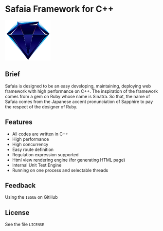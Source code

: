 # Safaia Framework for C++
![Safaia Logo](https://raw.githubusercontent.com/dsh0416/safaia-framework/master/doc/logo.png)

## Brief
Safaia is designed to be an easy developing, maintaining, deploying web framework with high performance on C++. The inspiration of the framework comes from a gem on Ruby whose name is Sinatra. So that, the name of Safaia comes from the Japanese accent pronunciation of Sapphire to pay the respect of the designer of Ruby.

## Features
- All codes are written in C++
- High performance
- High concurrency
- Easy route definition
- Regulation expression supported
- Html view rendering engine (for generating HTML page)
- Internal Unit Test Engine
- Running on one process and selectable threads

## Feedback
Using the `ISSUE` on GitHub


## License
See the file `LICENSE`